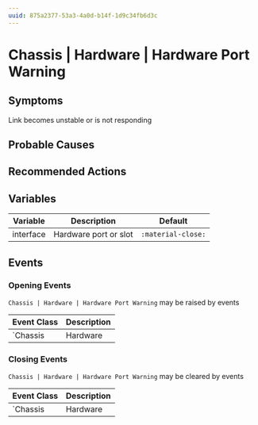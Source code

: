 ```yaml
---
uuid: 875a2377-53a3-4a0d-b14f-1d9c34fb6d3c
---
```

# Chassis | Hardware | Hardware Port Warning

## Symptoms

Link becomes unstable or is not responding

## Probable Causes

## Recommended Actions

## Variables

Variable | Description | Default
--- | --- | ---
interface | Hardware port or slot | `:material-close:`

## Events

### Opening Events
`Chassis | Hardware | Hardware Port Warning` may be raised by events

Event Class | Description
--- | ---
`Chassis | Hardware | Hardware Port Warning` | dispose

### Closing Events
`Chassis | Hardware | Hardware Port Warning` may be cleared by events

Event Class | Description
--- | ---
`Chassis | Hardware | Hardware Port Warning Recover` | dispose
